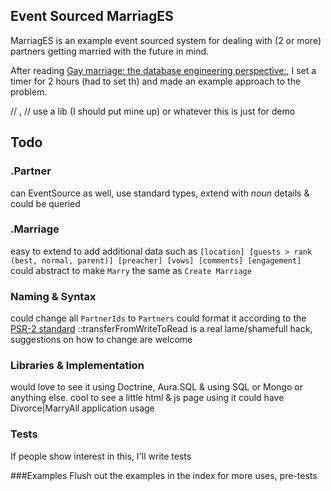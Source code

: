 ## Event Sourced MarriagES
MarriagES is an example event sourced system for dealing with (2 or more) partners getting married with the future in mind.

After reading [Gay marriage: the database engineering perspective:](http://qntm.org/gay), I set a timer for 2 hours (had to set th) and made an example approach to the problem.


// , 
// use a lib (I should put mine up) or whatever this is just for demo

## Todo 

### .Partner
can EventSource as well, use standard types, extend with *noun* details & could be queried

### .Marriage
easy to extend to add additional data such as ```[location] [guests > rank (best, normal, parent)] [preacher] [vows] [comments] [engagement]```
could abstract to make ```Marry``` the same as ```Create Marriage```

### Naming & Syntax
could change all ```PartnerIds``` to ```Partners```
could format it according to the [PSR-2 standard](http://www.php-fig.org/psr/psr-2/)
::transferFromWriteToRead is a real lame/shamefull hack, suggestions on how to change are welcome


### Libraries & Implementation
would love to see it using Doctrine, Aura.SQL & using SQL or Mongo or anything else.
cool to see a little html & js page using it
could have Divorce|MarryAll application usage

### Tests
If people show interest in this, I'll write tests

###Examples
Flush out the examples in the index for more uses, pre-tests
